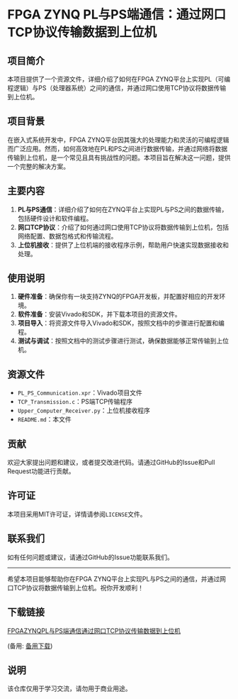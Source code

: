 # FPGA ZYNQ PL与PS端通信：通过网口TCP协议传输数据到上位机

## 项目简介

本项目提供了一个资源文件，详细介绍了如何在FPGA ZYNQ平台上实现PL（可编程逻辑）与PS（处理器系统）之间的通信，并通过网口使用TCP协议将数据传输到上位机。

## 项目背景

在嵌入式系统开发中，FPGA ZYNQ平台因其强大的处理能力和灵活的可编程逻辑而广泛应用。然而，如何高效地在PL和PS之间进行数据传输，并通过网络将数据传输到上位机，是一个常见且具有挑战性的问题。本项目旨在解决这一问题，提供一个完整的解决方案。

## 主要内容

1. **PL与PS通信**：详细介绍了如何在ZYNQ平台上实现PL与PS之间的数据传输，包括硬件设计和软件编程。
2. **网口TCP协议**：介绍了如何通过网口使用TCP协议将数据传输到上位机，包括网络配置、数据包格式和传输流程。
3. **上位机接收**：提供了上位机端的接收程序示例，帮助用户快速实现数据接收和处理。

## 使用说明

1. **硬件准备**：确保你有一块支持ZYNQ的FPGA开发板，并配置好相应的开发环境。
2. **软件准备**：安装Vivado和SDK，并下载本项目的资源文件。
3. **项目导入**：将资源文件导入Vivado和SDK，按照文档中的步骤进行配置和编程。
4. **测试与调试**：按照文档中的测试步骤进行测试，确保数据能够正常传输到上位机。

## 资源文件

- `PL_PS_Communication.xpr`：Vivado项目文件
- `TCP_Transmission.c`：PS端TCP传输程序
- `Upper_Computer_Receiver.py`：上位机接收程序
- `README.md`：本文件

## 贡献

欢迎大家提出问题和建议，或者提交改进代码。请通过GitHub的Issue和Pull Request功能进行贡献。

## 许可证

本项目采用MIT许可证，详情请参阅`LICENSE`文件。

## 联系我们

如有任何问题或建议，请通过GitHub的Issue功能联系我们。

---

希望本项目能够帮助你在FPGA ZYNQ平台上实现PL与PS之间的通信，并通过网口TCP协议将数据传输到上位机。祝你开发顺利！

## 下载链接
[FPGAZYNQPL与PS端通信通过网口TCP协议传输数据到上位机](https://pan.quark.cn/s/93da34e439c3) 

(备用: [备用下载](https://pan.baidu.com/s/1E-jOiMZk1I-bHkAEqeB8vw?pwd=1234))

## 说明

该仓库仅用于学习交流，请勿用于商业用途。
